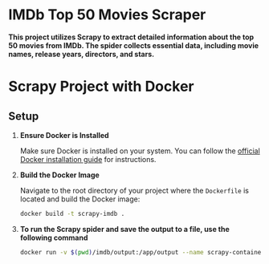 # IMDb Top 50 Movies Scraper
**This project utilizes Scrapy to extract detailed information about the top 50 movies from IMDb. The spider collects essential data, including movie names, release years, directors, and stars.**


# Scrapy Project with Docker

## Setup

1. **Ensure Docker is Installed**

   Make sure Docker is installed on your system. You can follow the [official Docker installation guide](https://docs.docker.com/get-docker/) for instructions.

2. **Build the Docker Image**

   Navigate to the root directory of your project where the `Dockerfile` is located and build the Docker image:

   ```bash
   docker build -t scrapy-imdb .
   ```
   
3. **To run the Scrapy spider and save the output to a file, use the following command**

   ```bash
   docker run -v $(pwd)/imdb/output:/app/output --name scrapy-container scrapy-imdb scrapy crawl imdb_scraper -o /app/output/test.json
   ```
